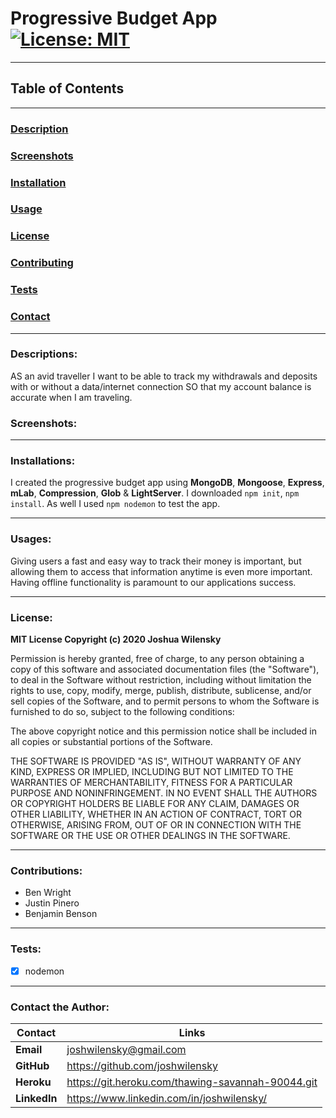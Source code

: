 # Progressive Budget App [![License: MIT](https://img.shields.io/badge/License-MIT-yellow.svg)](https://opensource.org/licenses/MIT)

---

## Table of Contents

---

### [Description](#Descriptions)

### [Screenshots](#Screenshots)

### [Installation](#Installations)

### [Usage](#Usages)

### [License](#License)

### [Contributing](#Contributions)

### [Tests](#Tests)

### [Contact](#Contact)

---

### <a name="Description"></a>Descriptions:

AS an avid traveller I want to be able to track my withdrawals and deposits with or without a data/internet connection SO that my account balance is accurate when I am traveling.

### <a name="Screenshots"></a>Screenshots:

---

### <a name="Installation"></a>Installations:

I created the progressive budget app using **MongoDB**, **Mongoose**, **Express**, **mLab**, **Compression**, **Glob** & **LightServer**. I downloaded `npm init`, `npm install`. As well I used `npm nodemon` to test the app.

---

### <a name="Usage"></a>Usages:

Giving users a fast and easy way to track their money is important, but allowing them to access that information anytime is even more important. Having offline functionality is paramount to our applications success.

---

### <a name="License"></a>License:

**MIT License Copyright (c) 2020 Joshua Wilensky**

Permission is hereby granted, free of charge, to any person obtaining a copy
of this software and associated documentation files (the "Software"), to deal
in the Software without restriction, including without limitation the rights
to use, copy, modify, merge, publish, distribute, sublicense, and/or sell
copies of the Software, and to permit persons to whom the Software is
furnished to do so, subject to the following conditions:

The above copyright notice and this permission notice shall be included in all
copies or substantial portions of the Software.

THE SOFTWARE IS PROVIDED "AS IS", WITHOUT WARRANTY OF ANY KIND, EXPRESS OR
IMPLIED, INCLUDING BUT NOT LIMITED TO THE WARRANTIES OF MERCHANTABILITY,
FITNESS FOR A PARTICULAR PURPOSE AND NONINFRINGEMENT. IN NO EVENT SHALL THE
AUTHORS OR COPYRIGHT HOLDERS BE LIABLE FOR ANY CLAIM, DAMAGES OR OTHER
LIABILITY, WHETHER IN AN ACTION OF CONTRACT, TORT OR OTHERWISE, ARISING FROM,
OUT OF OR IN CONNECTION WITH THE SOFTWARE OR THE USE OR OTHER DEALINGS IN THE
SOFTWARE.

---

### <a name="Contributing"></a>Contributions:

- Ben Wright
- Justin Pinero
- Benjamin Benson

---

### <a name="Tests"></a>Tests:

- [x] nodemon

---

### <a name="Contact"></a>Contact the Author:


| Contact      | Links                                             |
| ------------ | ------------------------------------------------- |
| **Email**    | joshwilensky@gmail.com                            |
| **GitHub**   | https://github.com/joshwilensky                   |
| **Heroku**   | https://git.heroku.com/thawing-savannah-90044.git |
| **LinkedIn** | https://www.linkedin.com/in/joshwilensky/         |